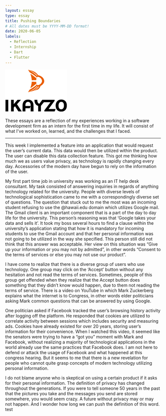 ```yaml
---
layout: essay
type: essay
title: Pushing Boundaries
# All dates must be YYYY-MM-DD format!
date: 2020-06-05
labels:
  - Reflection
  - Internship
  - Dart
  - Flutter
---
```


<img class="" src="../images/logo-ikayzo.png">

These essays are a reflection of my experiences working in a software development firm as an intern for the first time in my life. It will consist of what I've worked on, learned, and the challenges that I faced.
<hr>

This week I implemented a feature into an application that would request the user’s current data. This data would then be utilized within the product. The user can disable this data collection feature. This got me thinking how much we as users value privacy, as technology is rapidly changing every day. Accessories of the modern day have begun to rely on the information of the user.
<br>

My first part time job in university was working as an IT help desk consultant. My task consisted of answering inquiries in regards of anything technology related for the university. People with diverse levels of technological sophistication came to me with a correspondingly diverse set of questions. The question that stuck out to me the most was an incoming student refusing to use the @hawaii.edu domain which utilizes Google mail. The Gmail client is an important component that is a part of the day to day life for the university. This person’s reasoning was that ‘Google takes your data and sells it’. It took my boss several hours to find a clause within the university’s application stating that how it is mandatory for incoming students to use the Gmail account and that her personal information was not going to be utilized in the way she specified.  This person still did not think that this answer was acceptable. Her view on this situation was “Give up your information or you may not by admitted”, in other words “Consent to the terms of services or else you may not use our product”.
<br>
  
I have come to realize that there is a diverse group of users who use technology. One group may click on the ‘Accept’ button without any hesitation and not read the terms of services. Sometimes, people of this group get offended when they realize that the Accept button does something that they didn’t know would happen, due to them not reading the terms of service. There is a video on YouTube in which Mark Zuckerberg explains what the internet is to Congress, in other words elder politicians asking Mark common questions that can be answered by using Google. <div class="ui embed" data-source="youtube" data-id="ncbb5B85sd0?t=56" >
</div>
 One politician asked if Facebook tracked the user’s browsing history activity after logging off the platform. He responded that cookies are utilized to correlate activity between sessions which includes security and measuring ads. Cookies have already existed for over 20 years, storing user’s information for their convenience. When I watched this  video, it seemed like the senators were trying to have a “got you” moment with Mark and Facebook, without realizing a majority of technological applications in the world already use the same practices that Facebook does. I am not here to defend or attack the usage of Facebook and what happened at this congress hearing. But it seems to me that there is a new revelation for people who cannot quite grasp concepts of modern technology utilizing personal information.  	
<br>

I do not blame anyone who is skeptical on using a certain product if it asks for their personal information. The definition of privacy has changed throughout the generations.  If you were to tell someone 50 years in the past that the pictures you take and the messages you send are stored somewhere, you would seem crazy. A future without privacy may or may not happen. And I wonder how long we can push the definition of this word. test
<br>



<!---[Click here for my next reflection!](https://samuelcy.github.io/essays/2020-06-12.html) -->

